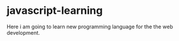 # javascript-learning
Here i am going to learn new programming language for the the web development. 
